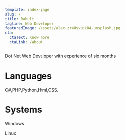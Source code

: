 ```yaml
---
template: index-page
slug: /
title: Rahult
tagline: Web Developer
featuredImage: /assets/alex-zr48yvupk04-unsplash.jpg
cta:
  ctaText: Know more
  ctaLink: /about
---
```

Dot Net Web Developer with experience of six months



# Languages

C#,PHP,Python,Html,CSS.



# Systems

Windows

Linux